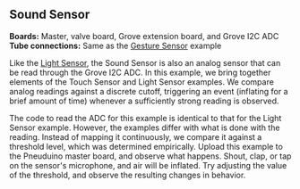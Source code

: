 ## Sound Sensor
**Boards:** Master, valve board, Grove extension board, and Grove I2C ADC</br>
**Tube connections:** Same as the [Gesture Sensor](../GestureSensor) example

Like the [Light Sensor](../LightSensor), the Sound Sensor is also an analog sensor that can be read through the Grove I2C ADC. In this example, we bring together elements of the Touch Sensor and Light Sensor examples. We compare analog readings against a discrete cutoff, triggering an event (inflating for a brief amount of time) whenever a sufficiently strong reading is observed.

The code to read the ADC for this example is identical to that for the Light Sensor example. However, the examples differ with what is done with the reading. Instead of mapping it continuously, we compare it against a threshold level, which was determined empirically. Upload this example to the Pneuduino master board, and observe what happens. Shout, clap, or tap on the sensor's microphone, and air will be inflated. Try adjusting the value of the threshold, and observe the resulting changes in behavior.

